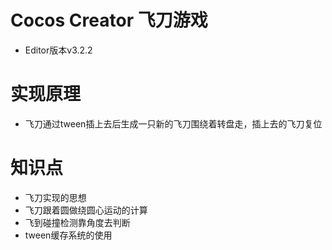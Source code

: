 # Cocos Creator 飞刀游戏

* Editor版本v3.2.2

# 实现原理

* 飞刀通过tween插上去后生成一只新的飞刀围绕着转盘走，插上去的飞刀复位

# 知识点

* 飞刀实现的思想
* 飞刀跟着圆做绕圆心运动的计算
* 飞到碰撞检测靠角度去判断
* tween缓存系统的使用
